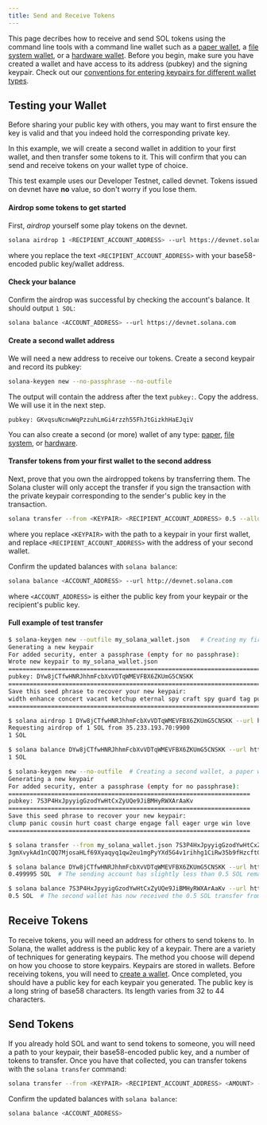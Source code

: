 ```yaml
---
title: Send and Receive Tokens
---
```


This page decribes how to receive and send SOL tokens using the command line tools with a command line wallet such as a [paper wallet](../wallet-guide/paper-wallet.md), a [file system wallet](../wallet-guide/file-system-wallet.md), or a [hardware wallet](../wallet-guide/hardware-wallets.md). Before you begin, make sure you have created a wallet and have access to its address (pubkey) and the signing keypair. Check out our [conventions for entering keypairs for different wallet types](../cli/conventions.md#keypair-conventions).

## Testing your Wallet

Before sharing your public key with others, you may want to first ensure the key is valid and that you indeed hold the corresponding private key.

In this example, we will create a second wallet in addition to your first wallet, and then transfer some tokens to it. This will confirm that you can send and receive tokens on your wallet type of choice.

This test example uses our Developer Testnet, called devnet. Tokens issued on devnet have **no** value, so don't worry if you lose them.

#### Airdrop some tokens to get started

First, _airdrop_ yourself some play tokens on the devnet.

```bash
solana airdrop 1 <RECIPIENT_ACCOUNT_ADDRESS> --url https://devnet.solana.com
```

where you replace the text `<RECIPIENT_ACCOUNT_ADDRESS>` with your base58-encoded public key/wallet address.

#### Check your balance

Confirm the airdrop was successful by checking the account's balance. It should output `1 SOL`:

```bash
solana balance <ACCOUNT_ADDRESS> --url https://devnet.solana.com
```

#### Create a second wallet address

We will need a new address to receive our tokens. Create a second keypair and record its pubkey:

```bash
solana-keygen new --no-passphrase --no-outfile
```

The output will contain the address after the text `pubkey:`. Copy the address. We will use it in the next step.

```text
pubkey: GKvqsuNcnwWqPzzuhLmGi4rzzh55FhJtGizkhHaEJqiV
```

You can also create a second (or more) wallet of any type: [paper](../wallet-guide/paper-wallet#creating-multiple-paper-wallet-addresses), [file system](../wallet-guide/file-system-wallet.md#creating-multiple-file-system-wallet-addresses), or [hardware](../wallet-guide/hardware-wallets.md#multiple-addresses-on-a-single-hardware-wallet).

#### Transfer tokens from your first wallet to the second address

Next, prove that you own the airdropped tokens by transferring them. The Solana cluster will only accept the transfer if you sign the transaction with the private keypair corresponding to the sender's public key in the transaction.

```bash
solana transfer --from <KEYPAIR> <RECIPIENT_ACCOUNT_ADDRESS> 0.5 --allow-unfunded-recipient --url https://devnet.solana.com --fee-payer <KEYPAIR>
```

where you replace `<KEYPAIR>` with the path to a keypair in your first wallet, and replace `<RECIPIENT_ACCOUNT_ADDRESS>` with the address of your second wallet.

Confirm the updated balances with `solana balance`:

```bash
solana balance <ACCOUNT_ADDRESS> --url http://devnet.solana.com
```

where `<ACCOUNT_ADDRESS>` is either the public key from your keypair or the recipient's public key.

#### Full example of test transfer

```bash
$ solana-keygen new --outfile my_solana_wallet.json   # Creating my first wallet, a file system wallet
Generating a new keypair
For added security, enter a passphrase (empty for no passphrase):
Wrote new keypair to my_solana_wallet.json
==========================================================================
pubkey: DYw8jCTfwHNRJhhmFcbXvVDTqWMEVFBX6ZKUmG5CNSKK                          # Here is the address of the first wallet
==========================================================================
Save this seed phrase to recover your new keypair:
width enhance concert vacant ketchup eternal spy craft spy guard tag punch    # If this was a real wallet, never share these words on the internet like this!
==========================================================================

$ solana airdrop 1 DYw8jCTfwHNRJhhmFcbXvVDTqWMEVFBX6ZKUmG5CNSKK --url https://devnet.solana.com  # Airdropping 1 SOL to my wallet's address/pubkey
Requesting airdrop of 1 SOL from 35.233.193.70:9900
1 SOL

$ solana balance DYw8jCTfwHNRJhhmFcbXvVDTqWMEVFBX6ZKUmG5CNSKK --url https://devnet.solana.com # Check the address's balance
1 SOL

$ solana-keygen new --no-outfile  # Creating a second wallet, a paper wallet
Generating a new keypair
For added security, enter a passphrase (empty for no passphrase):
====================================================================
pubkey: 7S3P4HxJpyyigGzodYwHtCxZyUQe9JiBMHyRWXArAaKv                   # Here is the address of the second, paper, wallet.
====================================================================
Save this seed phrase to recover your new keypair:
clump panic cousin hurt coast charge engage fall eager urge win love   # If this was a real wallet, never share these words on the internet like this!
====================================================================

$ solana transfer --from my_solana_wallet.json 7S3P4HxJpyyigGzodYwHtCxZyUQe9JiBMHyRWXArAaKv 0.5 --allow-unfunded-recipient --url https://devnet.solana.com --fee-payer my_solana_wallet.json  # Transferring tokens to the public address of the paper wallet
3gmXvykAd1nCQQ7MjosaHLf69Xyaqyq1qw2eu1mgPyYXd5G4v1rihhg1CiRw35b9fHzcftGKKEu4mbUeXY2pEX2z  # This is the transaction signature

$ solana balance DYw8jCTfwHNRJhhmFcbXvVDTqWMEVFBX6ZKUmG5CNSKK --url https://devnet.solana.com
0.499995 SOL  # The sending account has slightly less than 0.5 SOL remaining due to the 0.000005 SOL transaction fee payment

$ solana balance 7S3P4HxJpyyigGzodYwHtCxZyUQe9JiBMHyRWXArAaKv --url https://devnet.solana.com
0.5 SOL  # The second wallet has now received the 0.5 SOL transfer from the first wallet

```

## Receive Tokens

To receive tokens, you will need an address for others to send tokens to. In Solana, the wallet address is the public key of a keypair. There are a variety of techniques for generating keypairs. The method you choose will depend on how you choose to store keypairs. Keypairs are stored in wallets. Before receiving tokens, you will need to [create a wallet](../wallet-guide/cli.md). Once completed, you should have a public key for each keypair you generated. The public key is a long string of base58 characters. Its length varies from 32 to 44 characters.

## Send Tokens

If you already hold SOL and want to send tokens to someone, you will need a path to your keypair, their base58-encoded public key, and a number of tokens to transfer. Once you have that collected, you can transfer tokens with the `solana transfer` command:

```bash
solana transfer --from <KEYPAIR> <RECIPIENT_ACCOUNT_ADDRESS> <AMOUNT> --fee-payer <KEYPAIR>
```

Confirm the updated balances with `solana balance`:

```bash
solana balance <ACCOUNT_ADDRESS>
```
